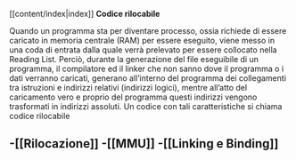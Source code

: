 [[content/index|index]]
**Codice rilocabile**


Quando un programma sta per diventare processo, ossia richiede di essere caricato in memoria centrale (RAM) per essere eseguito, viene messo in una coda di entrata dalla quale verrà prelevato per essere collocato nella Reading List.
Perciò, durante la generazione del file eseguibile di un programma, il compilatore ed il linker che non sanno dove il programma o i dati verranno caricati, generano all’interno del programma dei collegamenti tra istruzioni e indirizzi relativi (indirizzi logici), mentre all’atto del caricamento vero e
proprio del programma questi indirizzi vengono trasformati in indirizzi assoluti.
Un codice con tali caratteristiche si chiama codice rilocabile

-[[Rilocazione]]
-[[MMU]]
-[[Linking e Binding]]
-
